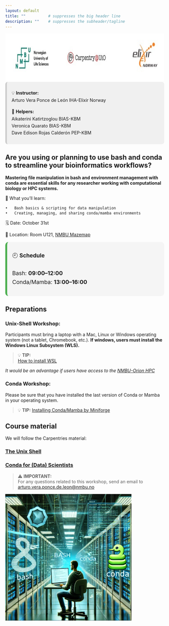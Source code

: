 ```yaml
---
layout: default
title: ""          # suppresses the big header line
description: ""    # suppresses the subheader/tagline
---
```


<img src="https://github.com/avera1988/2025-10-31-NMBU_BASHandCONDA.github.io/raw/main/images/LOGO.jpg" alt="LOGO" height="150">

<div style="
  background-color:#f0f0f0;
  border-left:5px solid #ccc;
  padding:10px 15px;
  border-radius:8px;
  line-height:1.6;
">

<p>💡 <strong>Instructor:</strong><br>
Arturo Vera Ponce de León IHA-Elixir Norway</p>

<p>🤝 <strong>Helpers:</strong><br>
Aikaterini Katirtzoglou BIAS-KBM<br>
Veronica Quarato BIAS-KBM<br>
Dave Edison Rojas Calderón PEP-KBM</p>

</div>


## Are you using or planning to use bash and conda to streamline your bioinformatics workflows?

**Mastering file manipulation in bash and environment management with conda are essential skills for any researcher working with computational biology or HPC systems.**


🔧 What you’ll learn:

    •	Bash basics & scripting for data manipulation
    •	Creating, managing, and sharing conda/mamba environments


🗓️ Date: October 31st

📍 Location: Room U121, [NMBU Mazemap](https://link.mazemap.com/XMsJP9tR)

<div style="
  background-color:#f5f5f5;
  border-left:6px solid #4caf50;
  padding:12px 16px;
  border-radius:10px;
  font-size:1.25em;
  line-height:1.6;
  text-align:left;
  margin:15px 0;
  max-width:500px;
">

🕘 <strong>Schedule</strong><br><br>
Bash: <strong>09:00–12:00</strong><br>
Conda/Mamba: <strong>13:00–16:00</strong>

</div>


## Preparations

### Unix-Shell Workshop:

Participants must bring a laptop with a Mac, Linux or Windows operating system (not a tablet, Chromebook, etc.). **If windows, users must install the Windows Linux Subsystem (WLS).**
> 💡 **TIP:**  
> [How to install WSL](https://learn.microsoft.com/en-us/windows/wsl/install)

*It would be an advantage if users have access to the [NMBU-Orion HPC](https://orion.nmbu.no/)* 

### Conda Workshop:

Please be sure that you have installed the last version of Conda or Mamba in your operating system. 

> 💡 **TIP:** 
> [Installing Conda/Mamba by Miniforge](https://github.com/conda-forge/miniforge#install)

## Course material

We will follow the Carpentries material:

### [The Unix Shell](https://swcarpentry.github.io/shell-novice/01-intro.html)

### [Conda for (Data) Scientists](https://carpentries-incubator.github.io/introduction-to-conda-for-data-scientists/01-getting-started-with-conda/index.html)




> ⚠️ **IMPORTANT:**  
> For any questions related to this workshop, send an email to
> [arturo.vera.ponce.de.leon@nmbu.no](mailto:arturo.vera.ponce.de.leon@nmbu.no)

<img src="https://github.com/avera1988/2025-10-31-NMBU_BASHandCONDA.github.io/raw/main/images/bashconda.jpg" alt="BASH CONDA" height="400">